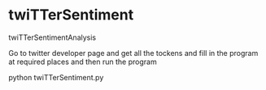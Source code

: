# twiTTerSentiment
twiTTerSentimentAnalysis

Go to twitter developer page and get all the tockens and fill in the program at required places
and then run the program

python twiTTerSentiment.py
